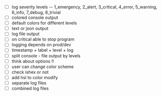 - [ ] log severity levels -- 1_emergency, 2_alert, 3_critical, 4_error, 5_warning, 6_info, 7_debug, 8_trivial
- [ ] colored console output
- [ ] default colors for different levels
- [ ] text or json output
- [ ] log file output
- [ ] on critical able to stop program
- [ ] logging depends on prod/dev
- [ ] timestamp + label + level + log
- [ ] split console - file output by levels
- [ ] think about options !!
- [ ] user can change color scheme
- [ ] check ishex or not
- [ ] add hsl to color modify
- [ ] separate log files
- [ ] combined log files